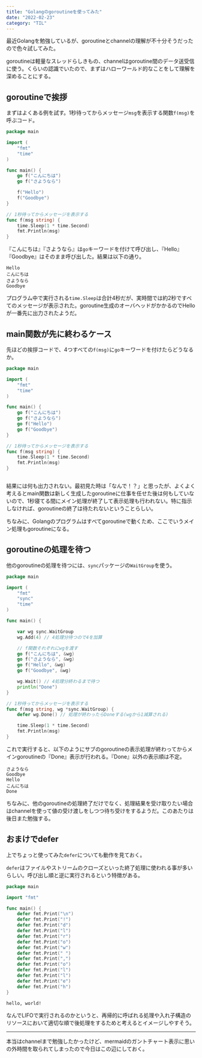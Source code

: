 ```yaml
---
title: "Golangのgoroutineを使ってみた"
date: "2022-02-23"
category: "TIL"
---
```

最近Golangを勉強しているが、goroutineとchannelの理解が不十分そうだったので色々試してみた。

goroutineは軽量なスレッドらしきもの、channelはgoroutine間のデータ送受信に使う。くらいの認識でいたので、まずはハローワールド的なことをして理解を深めることにする。

## goroutineで挨拶
まずはよくある例を試す。1秒待ってからメッセージ`msg`を表示する関数`f(msg)`を呼ぶコード。

```go
package main

import (
	"fmt"
	"time"
)

func main() {
	go f("こんにちは")
	go f("さようなら")

	f("Hello")
	f("Goodbye")
}

// 1秒待ってからメッセージを表示する
func f(msg string) {
	time.Sleep(1 * time.Second)
	fmt.Println(msg)
}
```

『こんにちは』『さようなら』は`go`キーワードを付けて呼び出し、『Hello』『Goodbye』はそのまま呼び出した。結果は以下の通り。

```bash:出力結果
Hello
こんにちは
さようなら
Goodbye
```

プログラム中で実行される`time.Sleep`は合計4秒だが、実時間では約2秒ですべてのメッセージが表示された。goroutine生成のオーバヘッドがかかるのでHelloが一番先に出力されたようだ。

## main関数が先に終わるケース
先ほどの挨拶コードで、4つすべての`f(msg)`に`go`キーワードを付けたらどうなるか。

```go
package main

import (
	"fmt"
	"time"
)

func main() {
	go f("こんにちは")
	go f("さようなら")
	go f("Hello")
	go f("Goodbye")
}

// 1秒待ってからメッセージを表示する
func f(msg string) {
	time.Sleep(1 * time.Second)
	fmt.Println(msg)
}
```

```bash:出力結果

```
結果には何も出力されない。最初見た時は「なんで！？」と思ったが、よくよく考えるとmain関数は新しく生成したgoroutineに仕事を任せた後は何もしていないので、1秒寝てる間にメイン処理が終了して表示処理も行われない。特に指示しなければ、goroutineの終了は待たれないということらしい。

ちなみに、Golangのプログラムはすべてgoroutineで動くため、ここでいうメイン処理もgoroutineになる。

## goroutineの処理を待つ
他のgoroutineの処理を待つには、`sync`パッケージの`WaitGroup`を使う。

```go
package main

import (
	"fmt"
	"sync"
	"time"
)

func main() {

	var wg sync.WaitGroup
	wg.Add(4) // 4処理分待つので4を加算

	// f関数それぞれにwgを渡す
	go f("こんにちは", &wg)
	go f("さようなら", &wg)
	go f("Hello", &wg)
	go f("Goodbye", &wg)

	wg.Wait() // 4処理分終わるまで待つ
	println("Done")
}

// 1秒待ってからメッセージを表示する
func f(msg string, wg *sync.WaitGroup) {
	defer wg.Done() // 処理が終わったらDoneする(wgから1減算される)

	time.Sleep(1 * time.Second)
	fmt.Println(msg)
}
```

これで実行すると、以下のようにサブのgoroutineの表示処理が終わってからメインgoroutineの『Done』表示が行われる。『Done』以外の表示順は不定。

```bash:出力結果
さようなら
Goodbye
Hello
こんにちは
Done
```

ちなみに、他のgoroutineの処理終了だけでなく、処理結果を受け取りたい場合はchannelを使って値の受け渡しをしつつ待ち受けをするようだ。このあたりは後日また勉強する。

## おまけでdefer
上でちょっと使ってみた`defer`についても動作を見ておく。

`defer`はファイルやストリームのクローズといった終了処理に使われる事が多いらしい。呼び出し順と逆に実行されるという特徴がある。

```go
package main

import "fmt"

func main() {
	defer fmt.Print("\n")
	defer fmt.Print("!")
	defer fmt.Print("d")
	defer fmt.Print("l")
	defer fmt.Print("r")
	defer fmt.Print("o")
	defer fmt.Print("w")
	defer fmt.Print(" ")
	defer fmt.Print(",")
	defer fmt.Print("o")
	defer fmt.Print("l")
	defer fmt.Print("l")
	defer fmt.Print("e")
	defer fmt.Print("h")
}
```

```bash:出力結果
hello, world!
```

なんでLIFOで実行されるのかというと、再帰的に呼ばれる処理や入れ子構造のリソースにおいて適切な順で後処理をするためと考えるとイメージしやすそう。

---
本当はchannelまで勉強したかったけど、mermaidのガントチャート表示に思いの外時間を取られてしまったので今日はこの辺にしておく。